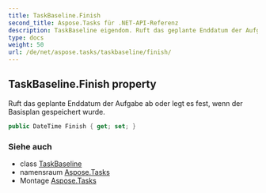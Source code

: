 ```yaml
---
title: TaskBaseline.Finish
second_title: Aspose.Tasks für .NET-API-Referenz
description: TaskBaseline eigendom. Ruft das geplante Enddatum der Aufgabe ab oder legt es fest wenn der Basisplan gespeichert wurde.
type: docs
weight: 50
url: /de/net/aspose.tasks/taskbaseline/finish/
---
```

## TaskBaseline.Finish property

Ruft das geplante Enddatum der Aufgabe ab oder legt es fest, wenn der Basisplan gespeichert wurde.

```csharp
public DateTime Finish { get; set; }
```

### Siehe auch

* class [TaskBaseline](../)
* namensraum [Aspose.Tasks](../../taskbaseline/)
* Montage [Aspose.Tasks](../../../)


